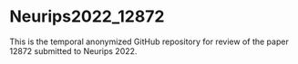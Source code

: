 # Neurips2022_12872
This is the temporal anonymized GitHub repository for review of the paper 12872 submitted to Neurips 2022.
